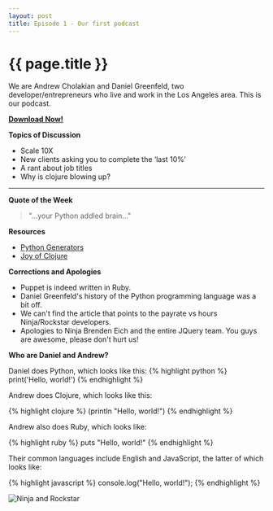 ```yaml
---
layout: post
title: Episode 1 - Our first podcast
---
```


{{ page.title }}
================

We are Andrew Cholakian and Daniel Greenfeld, two developer/entrepreneurs who live and work in the Los Angeles area.
This is our podcast.

**[Download Now!](http://download.sbhackercast.com/sb-hackercast-2012-02-12-episode-1-first-podcast.mp3)**

**Topics of Discussion**

* Scale 10X
* New clients asking you to complete the ‘last 10%’
* A rant about job titles
* Why is clojure blowing up?

-------------------------

**Quote of the Week**

> "...your Python addled brain..."

**Resources**

* [Python Generators](http://wiki.python.org/moin/Generators)
* [Joy of Clojure](http://www.amazon.com/gp/product/1935182641?ie=UTF8&tag=cn-001-20)

**Corrections and Apologies**

* Puppet is indeed written in Ruby.
* Daniel Greenfeld's history of the Python programming language was a bit off.
* We can't find the article that points to the payrate vs hours Ninja/Rockstar developers.
* Apologies to Ninja Brenden Eich and the entire JQuery team. You guys are awesome, please don't hurt us!

**Who are Daniel and Andrew?**

Daniel does Python, which looks like this:
{% highlight python %}
print('Hello, world!')
{% endhighlight %}

Andrew does Clojure, which looks like this:

{% highlight clojure %}
(println "Hello, world!")
{% endhighlight %}

Andrew also does Ruby, which looks like:

{% highlight ruby %}
puts "Hello, world!"
{% endhighlight %}

Their common languages include English and JavaScript, the latter of which looks like:

{% highlight javascript %}
console.log("Hello, world!");
{% endhighlight %}

![Ninja and Rockstar](http://sbhackercast.com/images/episode1.png)

